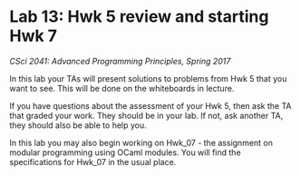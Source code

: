# Lab 13: Hwk 5 review and starting Hwk 7 

*CSci 2041: Advanced Programming Principles, Spring 2017*

In this lab your TAs will present solutions to problems from Hwk 5
that you want to see.  This will be done on the whiteboards in
lecture.

If you have questions about the assessment of your Hwk 5, then ask the
TA that graded your work.  They should be in your lab.  If not, ask
another TA, they should also be able to help you.

In this lab you may also begin working on Hwk_07 - the assignment on
modular programming using OCaml modules. You will find the
specifications for Hwk_07 in the usual place.
